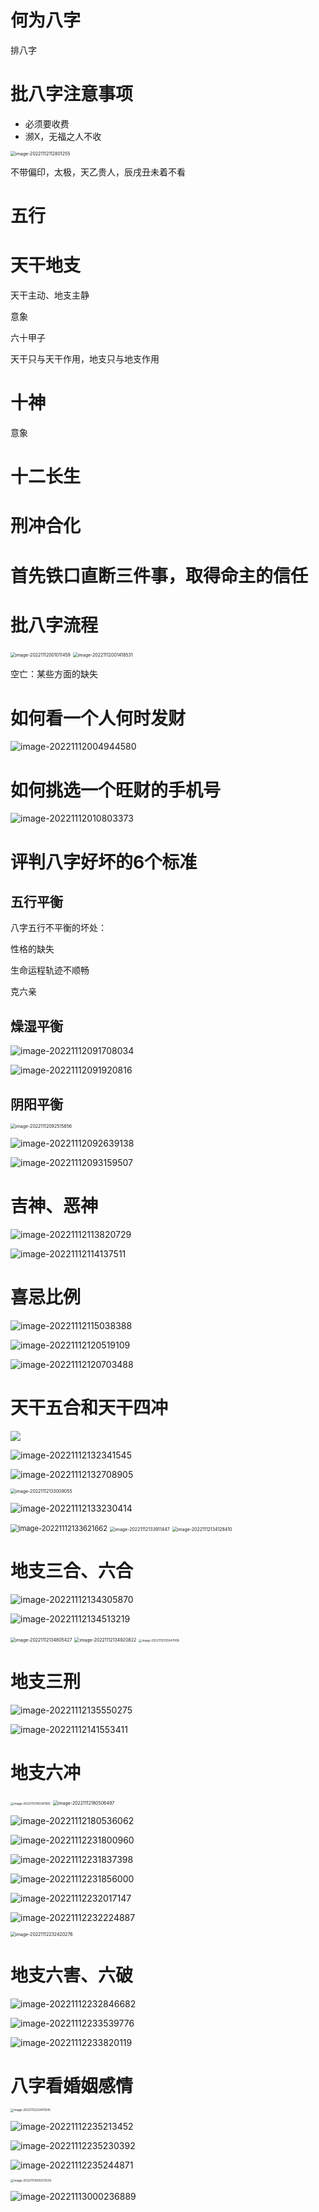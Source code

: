 # 何为八字

排八字



# 批八字注意事项

- 必须要收费
- 濒X，无福之人不收

<img src="assets/image-20221112112801255.png" alt="image-20221112112801255" style="zoom:50%;" />

不带偏印，太极，天乙贵人，辰戌丑未着不看

# 五行



# 天干地支

天干主动、地支主静

意象

六十甲子

天干只与天干作用，地支只与地支作用

# 十神

意象



# 十二长生



# 刑冲合化



# 首先铁口直断三件事，取得命主的信任



# 批八字流程

<img src="assets/image-20221112001011459.png" alt="image-20221112001011459" style="zoom: 50%;" />

<img src="assets/image-20221112001418531.png" alt="image-20221112001418531" style="zoom:50%;" />

空亡：某些方面的缺失



# 如何看一个人何时发财

![image-20221112004944580](assets/image-20221112004944580.png)



# 如何挑选一个旺财的手机号

![image-20221112010803373](assets/image-20221112010803373.png)

# 评判八字好坏的6个标准

## 五行平衡

八字五行不平衡的坏处：

性格的缺失

生命运程轨迹不顺畅

克六亲

## 燥湿平衡

![image-20221112091708034](assets/image-20221112091708034.png)

![image-20221112091920816](assets/image-20221112091920816.png)

## 阴阳平衡

<img src="assets/image-20221112092515856.png" alt="image-20221112092515856" style="zoom:50%;" />

![image-20221112092639138](assets/image-20221112092639138.png)

![image-20221112093159507](assets/image-20221112093159507.png)



# 吉神、恶神

![image-20221112113820729](assets/image-20221112113820729.png)

![image-20221112114137511](assets/image-20221112114137511.png)



# 喜忌比例

![image-20221112115038388](assets/image-20221112115038388.png)

![image-20221112120519109](assets/image-20221112120519109.png)

![image-20221112120703488](assets/image-20221112120703488.png)





# 天干五合和天干四冲

![](assets/image-20221112132239930.png)

![image-20221112132341545](assets/image-20221112132341545.png)

![image-20221112132708905](assets/image-20221112132708905.png)

<img src="assets/image-20221112133009055.png" alt="image-20221112133009055" style="zoom:50%;" />

![image-20221112133230414](assets/image-20221112133230414.png)

<img src="assets/image-20221112133621662.png" alt="image-20221112133621662" style="zoom:80%;" />

<img src="assets/image-20221112133911447.png" alt="image-20221112133911447" style="zoom:50%;" />

<img src="assets/image-20221112134128410.png" alt="image-20221112134128410" style="zoom:50%;" />



# 地支三合、六合

![image-20221112134305870](assets/image-20221112134305870.png)

![image-20221112134513219](assets/image-20221112134513219.png)

<img src="assets/image-20221112134805427.png" alt="image-20221112134805427" style="zoom:50%;" />

<img src="assets/image-20221112134920822.png" alt="image-20221112134920822" style="zoom:50%;" />



<img src="assets/image-20221112135047008.png" alt="image-20221112135047008" style="zoom:33%;" />

# 地支三刑

![image-20221112135550275](assets/image-20221112135550275.png)

![image-20221112141553411](assets/image-20221112141553411.png)

# 地支六冲

<img src="assets/image-20221112180341565.png" alt="image-20221112180341565" style="zoom:33%;" />

<img src="assets/image-20221112180506497.png" alt="image-20221112180506497" style="zoom:50%;" />

![image-20221112180536062](assets/image-20221112180536062.png)

![image-20221112231800960](assets/image-20221112231800960.png)

![image-20221112231837398](assets/image-20221112231837398.png)

![image-20221112231856000](assets/image-20221112231856000.png)

![image-20221112232017147](assets/image-20221112232017147.png)

![image-20221112232224887](assets/image-20221112232224887.png)

<img src="assets/image-20221112232420276.png" alt="image-20221112232420276" style="zoom:50%;" />



# 地支六害、六破

![image-20221112232846682](assets/image-20221112232846682.png)

![image-20221112233539776](assets/image-20221112233539776.png)

![image-20221112233820119](assets/image-20221112233820119.png)



# 八字看婚姻感情

<img src="assets/image-20221112234411245.png" alt="image-20221112234411245" style="zoom: 33%;" />

![image-20221112235213452](assets/image-20221112235213452.png)

![image-20221112235230392](assets/image-20221112235230392.png)

![image-20221112235244871](assets/image-20221112235244871.png)

<img src="assets/image-20221113000213539.png" alt="image-20221113000213539" style="zoom:33%;" />

![image-20221113000236889](assets/image-20221113000236889.png)